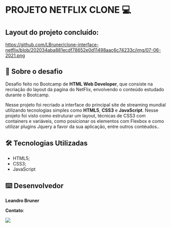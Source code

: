# 				PROJETO NETFLIX CLONE​ :computer:

## Layout do projeto concluído:

https://github.com/LBruner/clone-interface-netflix/blob/202034aba881ecdf78652e0d11498aac6c74233c/img/07-06-2021.png

## 🚀 Sobre o desafio

Desafio feito no Bootcamp de **HTML Web Developer**, que consiste na recriação do layout da pagina do NetFlix, envolvendo o conteúdo estudado durante o Bootcamp.

Nesse projeto foi recriado a interface do principal site de streaming mundial utilizando tecnologias simples como **HTML5**, **CSS3** e **JavaScript**. Nesse projeto foi visto como estruturar um layout, técnicas de CSS3 com containers e variáveis, como posicionar os elementos com Flexbox e como utilizar plugins Jquery a favor da sua aplicação, entre outros contéudos..

## 🛠️ Tecnologias Utilizadas

- HTML5;
- CSS3;
- JavaScript

## ⌨️ Desenvolvedor

**Leandro Bruner**

**Contato**:

<a href="https://www.linkedin.com/in/leandro-bruner-a887361b8/"><img src="https://img.shields.io/badge/LinkedIn-0077B5?style=for-the-badge&logo=linkedin&logoColor=white"></a>


